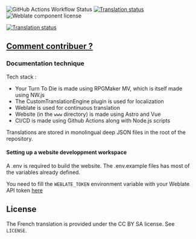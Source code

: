 ![GitHub Actions Workflow Status](https://img.shields.io/github/actions/workflow/status/Nadekooo/YTTDFR/Build-YttdFr.yml)
[![Translation status](https://weblate.vinceh121.me/widget/your-turn-to-die/yttd-fr/fr/svg-badge.svg)](https://weblate.vinceh121.me/engage/your-turn-to-die/-/fr/)
![Weblate component license](https://img.shields.io/weblate/l/your-turn-to-die/yttd-fr?server=https%3A%2F%2Fweblate.vinceh121.me&label=licence)

[![Translation status](https://weblate.vinceh121.me/widgets/your-turn-to-die/fr/yttd-fr/open-graph.png)](https://weblate.vinceh121.me/engage/your-turn-to-die/fr/)


## [Comment contribuer ?](https://yttd.fr/contribuer/)

### Documentation technique

Tech stack :

- Your Turn To Die is made using RPGMaker MV, which is itself made using NW.js
- The CustomTranslationEngine plugin is used for localization
- Weblate is used for continuous translation
- Website (in the `www` directory) is made using Astro and Vue
- CI/CD is made using Github Actions along with Node.js scripts

Translations are stored in monolingual deep JSON files in the root of the repository.

#### Setting up a website developpment workspace

A .env is required to build the website. The .env.example files has most of the variables already defined.

You need to fill the `WEBLATE_TOKEN` environment variable with your Weblate API token [here](https://weblate.vinceh121.me/accounts/profile/#api)

## License

The French translation is provided under the CC BY SA license. See `LICENSE`.
